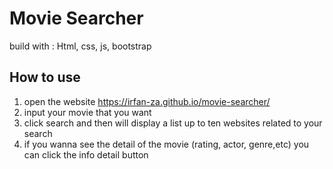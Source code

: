 # Movie Searcher
build with : Html, css, js, bootstrap

## How to use
1. open the website https://irfan-za.github.io/movie-searcher/
2. input your movie that you want
3. click search and then will display a list up to ten websites related to your search
4. if you wanna see the detail of the movie (rating, actor, genre,etc) you can click the info detail button
